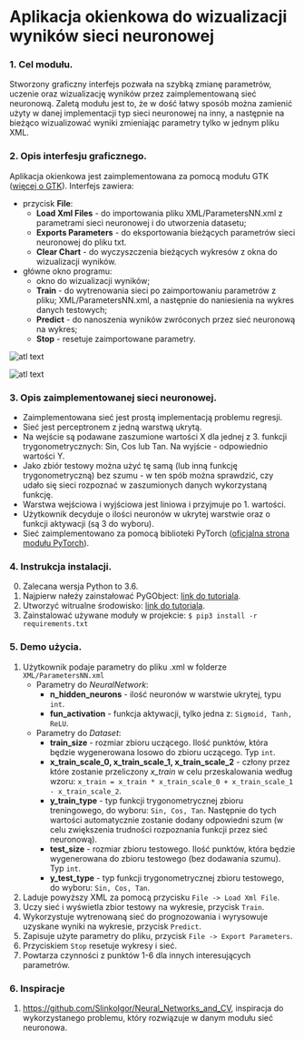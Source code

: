 Aplikacja okienkowa do wizualizacji wyników sieci neuronowej
======
### 1. Cel modułu.
Stworzony graficzny interfejs pozwała na szybką zmianę parametrów, uczenie oraz wizualizację wyników przez zaimplementowaną sieć neuronową. Zaletą modułu jest to, że w dość łatwy sposób można zamienić użyty w danej implementacji typ sieci neuronowej na inny, a następnie na bieżąco wizualizować wyniki zmieniając parametry tylko w jednym pliku XML.
### 2. Opis interfesju graficznego.
Aplikacja okienkowa jest zaimplementowana za pomocą modułu GTK ([więcej o GTK](https://www.gtk.org/)). 
Interfejs zawiera:
- przycisk **File**:
    - **Load Xml Files** - do importowania pliku XML/ParametersNN.xml z parametrami sieci neuronowej i do utworzenia datasetu;
    - **Exports Parameters** - do eksportowania bieżących parametrów sieci neuronowej do pliku txt.
    - **Clear Chart** - do wyczyszczenia bieżących wykresów z okna do wizualizacji wyników.
- główne okno programu:
    - okno do wizualizacji wyników;
    - **Train** - do wytrenowania sieci po zaimportowaniu parametrów z pliku; XML/ParametersNN.xml, a następnie do naniesienia na wykres danych testowych;
    - **Predict** - do nanoszenia wyników zwróconych przez sieć neuronową na wykres;
    - **Stop** - resetuje zaimportowane parametry.


![atl text](https://i.imgur.com/jnUSEWh.png "Rys. 1. Interfejs graficzny.")

![atl text](https://i.imgur.com/YHasoMn.png "Rys. 2. Interfejs graficzny.")

### 3. Opis zaimplementowanej sieci neuronowej.
- Zaimplementowana sieć jest prostą implementacją problemu regresji. 
- Sieć jest perceptronem z jedną warstwą ukrytą. 
- Na wejście są podawane zaszumione wartości X dla jednej z 3. funkcji trygonometrycznych: Sin, Cos lub Tan. Na wyjście - odpowiednio wartości Y.
- Jako zbiór testowy można użyć tę samą (lub inną funkcję trygonometryczną) bez szumu - w ten spób można sprawdzić, czy udało się sieci rozpoznać w zaszumionych danych wykorzystaną funkcję.
- Warstwa wejściowa i wyjściowa jest liniowa i przyjmuje po 1. wartości.
- Użytkownik decyduje o ilości neuronów w ukrytej warstwie oraz o funkcji aktywacji (są 3 do wyboru).
- Sieć zaimplementowano za pomocą biblioteki PyTorch ([oficjalna strona modułu PyTorch](https://pytorch.org/)).

### 4. Instrukcja instalacji. 
0. Zalecana wersja Python to 3.6.
1. Najpierw nałeży zainstałować PyGObject: [link do tutoriala](https://pygobject.readthedocs.io/en/latest/getting_started.html).
2. Utworzyć witrualne środowisko: [link do tutoriala](https://python101.readthedocs.io/pl/latest/env/tools.html).
3. Zainstalować używane moduły w projekcie: `$ pip3 install -r requirements.txt`

### 5. Demo użycia.
1. Użytkownik podaje parametry do pliku .xml w folderze `XML/ParametersNN.xml`
    - Parametry do *NeuralNetwork*:
        - **n_hidden_neurons** - ilość neuronów w warstwie ukrytej, typu `int`.
        - **fun_activation** - funkcja aktywacji, tylko jedna z: `Sigmoid, Tanh, ReLU`.
    - Parametry do *Dataset*:
        - **train_size** - rozmiar zbioru uczącego. Ilość punktów, która będzie wygenerowana losowo do zbioru uczącego. Typ `int`.
        - **x_train_scale_0, x_train_scale_1, x_train_scale_2** - człony przez które zostanie przeliczony *x_train* w celu przeskalowania według wzoru: `x_train = x_train * x_train_scale_0 + x_train_scale_1 - x_train_scale_2`.
        - **y_train_type** - typ funkcji trygonometrycznej zbioru treningowego, do wyboru: `Sin, Cos, Tan`. Następnie do tych wartości automatycznie zostanie dodany odpowiedni szum (w celu zwiększenia trudności rozpoznania funkcji przez sieć neuronową).
        - **test_size** - rozmiar zbioru testowego. Ilość punktów, która będzie wygenerowana do zbioru testowego (bez dodawania szumu). Typ `int`.
        - **y_test_type** - typ funkcji trygonometrycznej zbioru testowego, do wyboru: `Sin, Cos, Tan`.
2. Laduje powyższy XML za pomocą przycisku `File -> Load Xml File`.
3. Uczy sieć i wyświetla zbior testowy na wykresie, przycisk `Train`.
4. Wykorzystuje wytrenowaną sieć do prognozowania i wyrysowuje uzyskane wyniki na wykresie, przycisk `Predict`.
5. Zapisuje użyte parametry do pliku, przycisk `File -> Export Parameters`.
6. Przyciskiem `Stop` resetuje wykresy i sieć.
7. Powtarza czynności z punktów 1-6 dla innych interesujących parametrów.

### 6. Inspiracje
1. https://github.com/SlinkoIgor/Neural_Networks_and_CV, inspiracja do wykorzystanego problemu, który rozwiązuje w danym modułu sieć neuronowa.

